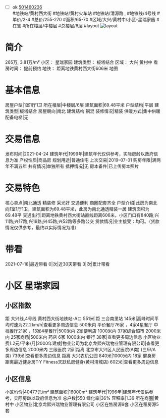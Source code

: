- [ ] ok [501460236](https://bj.5i5j.com/ershoufang/501460236.html)  
 #地铁站/黄村西大街 #地铁站/黄村火车站 #地铁站/清源路 ,  #地铁线/4号线
#单价/2-4 #总价/255-270 #面积/65-70   #区域/大兴/黄村中/小区-星瑞家园 #在售 #所在楼层/中楼层 #总楼层/6层 #layout 
![layout](http://image2a.5i5j.com/scm/HOUSE_CUSTOMER/551898df0c4b447cb02e3fff52f3b734.jpg_P5.jpg) 
# 简介 
 265万,  3.81万/m² 
小区： 星瑞家园
建筑类型： 板塔结合
区域： 大兴 黄村中
看房时间： 提前预约
地铁： 距离地铁黄村西大街606米 地图
# 基本信息 
 房屋户型|1室1厅1卫
所在楼层|中楼层/6层
建筑面积|69.48平米
户型结构|平层
建筑类型|板塔结合
房屋朝向|南北
建筑结构|钢混
装修情况|精装
供暖方式|集中供暖
配备电梯|无
# 交易信息 
 发布时间|2021-04-24
建筑年代|1999年|建筑年代仅供参考，实际房龄以政府信息为准
产权性质|商品房
规划用途|普通住宅
上次交易|2019-07-01
购房年限|满两年不满五年
共有情况|单独所有
抵押情况|无
房本备件|已上传房本照片
# 交易特色 
 核心卖点|南北通透 精装修  采光好  交通便利  商圈配套齐全
户型介绍|此房为南北向1室1厅1卫，建筑面积为69.48平米，此房为南北通透精装一居  建筑面积为69.48平
交通出行|距离地铁黄村西大街站直线距离606米，小区门口有840路;兴11路;兴17路;兴19路;兴45路;兴52路等多路公交
贷款情况|业主接受：均可。（贷款情况仅供参考，最终以实际情况为准）
# 带看 
 2021-07-18|最近带看	 0|次|近30天带看	 3|次|累计带看
# 小区 星瑞家园
## 小区指数 
 距 大兴线,4号线 黄村西大街地铁站-A口 551米|距 三合南里站 145米|高峰时间平均时速为22.2km/h|查看更多周边信息
500米内 平价餐厅76家 ，4家4星餐厅
中档餐厅21家 ，13家4星餐厅|500米内 2家便利店
1000米内 37家综合超市
2000米内 25家商场|500米内 药店 6家
1000米内 银行 38家|查看更多周边信息
小区物业费1.2元/平米/月|2000年建成|物业公司为北京龙熙兴瑞物业管理有限公司|查看更多周边信息
2000米内 三级医院 2家|距离 北京市大兴区人民医院(A类) (三甲/A类) 739米|查看更多周边信息
距离 大兴农机公园 840米|1000米内 18家 健身房
距离最近健身房T·Y Fitness天跃私房健身(黄村清城店) 602米|查看更多周边信息
## 小区信息 
 小区均价|40477元/m²
建筑面积|16000m²
建筑年代|1996年|建筑年代仅供参考，实际房龄以政府信息为准
总户数|550
绿化率|36%
容积率|1.36
所在商圈|黄村中
小区物业|北京龙熙兴瑞物业管理有限公司
小区在售房源9套
小区在租房源5套
